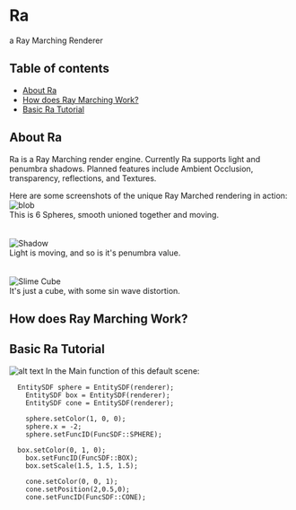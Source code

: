 # Ra
a Ray Marching Renderer

## Table of contents
* [About Ra](#About-Ra)
* [How does Ray Marching Work?](#How-does-Ray-Marching-Work)
* [Basic Ra Tutorial](#Basic-Ra-Tutorial)

## About Ra
Ra is a Ray Marching render engine. Currently Ra supports light and penumbra shadows.
Planned features include Ambient Occlusion, transparency, reflections, and Textures.

Here are some screenshots of the unique Ray Marched rendering in action:  
![blob](https://imgur.com/sBvJpzy.gif)  
This is 6 Spheres, smooth unioned together and moving.  
<br />
<br />
![Shadow](https://imgur.com/KlXvIjW.gif)  
Light is moving, and so is it's penumbra value.  
<br />
<br />
![Slime Cube](https://imgur.com/9ZLggEj)  
It's just a cube, with some sin wave distortion.  

## How does Ray Marching Work?

## Basic Ra Tutorial
![alt text](https://imgur.com/ODeeMJh.png)
In the Main function of this default scene:
```
  EntitySDF sphere = EntitySDF(renderer);
	EntitySDF box = EntitySDF(renderer);
	EntitySDF cone = EntitySDF(renderer);

	sphere.setColor(1, 0, 0);
	sphere.x = -2;
	sphere.setFuncID(FuncSDF::SPHERE);

  box.setColor(0, 1, 0);
	box.setFuncID(FuncSDF::BOX);
	box.setScale(1.5, 1.5, 1.5);

	cone.setColor(0, 0, 1);
	cone.setPosition(2,0.5,0);
	cone.setFuncID(FuncSDF::CONE);
```
